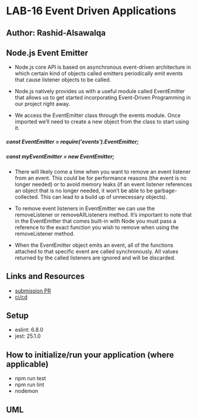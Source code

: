 # LAB-16 Event Driven Applications

## Author: Rashid-Alsawalqa

## Node.js Event Emitter

- Node.js core API is based on asynchronous event-driven architecture in which certain kind of objects called emitters periodically emit events that cause listener objects to be called.

- Node.js natively provides us with a useful module called EventEmitter that allows us to get started incorporating Event-Driven Programming in our project right away.

- We access the EventEmitter class through the events module. Once imported we’ll need to create a new object from the class to start using it.

##### const EventEmitter = require('events').EventEmitter;
##### const myEventEmitter = new EventEmitter;

- There will likely come a time when you want to remove an event listener from an event. This could be for performance reasons (the event is no longer needed) or to avoid memory leaks (if an event listener references an object that is no longer needed, it won’t be able to be garbage-collected. This can lead to a build up of unnecessary objects).

- To remove event listeners in EventEmitter we can use the removeListener or removeAllListeners method. It’s important to note that in the EventEmitter that comes built-in with Node you must pass a reference to the exact function you wish to remove when using the removeListener method.

- When the EventEmitter object emits an event, all of the functions attached to that specific event are called synchronously. All values returned by the called listeners are ignored and will be discarded.

## Links and Resources

- [submission PR](https://github.com/401-advanced-javascript-Rashid/Lab-Class-16/pull/1)
- [ci/cd]()

## Setup

  -  eslint: 6.8.0
  -  jest: 25.1.0

## How to initialize/run your application (where applicable)

- npm run test 
- npm run lint
- nodemon 

## UML 
